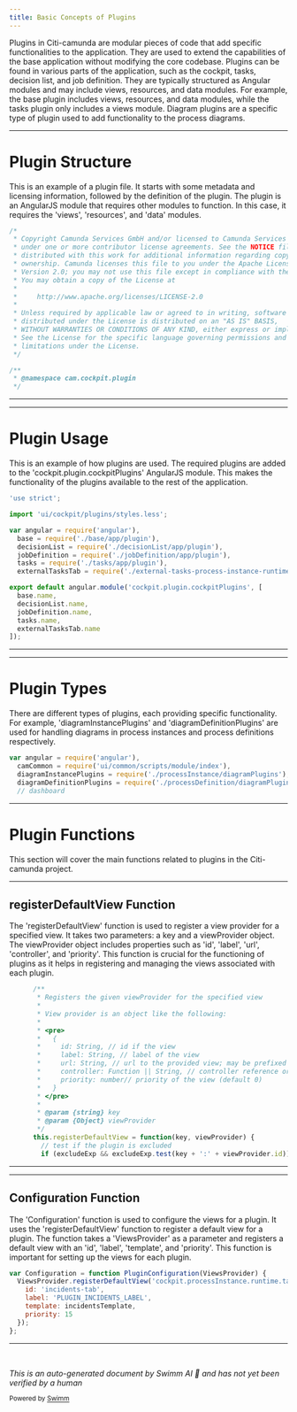 ```yaml
---
title: Basic Concepts of Plugins
---
```

Plugins in Citi-camunda are modular pieces of code that add specific functionalities to the application. They are used to extend the capabilities of the base application without modifying the core codebase. Plugins can be found in various parts of the application, such as the cockpit, tasks, decision list, and job definition. They are typically structured as Angular modules and may include views, resources, and data modules. For example, the base plugin includes views, resources, and data modules, while the tasks plugin only includes a views module. Diagram plugins are a specific type of plugin used to add functionality to the process diagrams.

<SwmSnippet path="/webapps/frontend/ui/cockpit/plugins/base/app/plugin.js" line="1">

---

# Plugin Structure

This is an example of a plugin file. It starts with some metadata and licensing information, followed by the definition of the plugin. The plugin is an AngularJS module that requires other modules to function. In this case, it requires the 'views', 'resources', and 'data' modules.

```javascript
/*
 * Copyright Camunda Services GmbH and/or licensed to Camunda Services GmbH
 * under one or more contributor license agreements. See the NOTICE file
 * distributed with this work for additional information regarding copyright
 * ownership. Camunda licenses this file to you under the Apache License,
 * Version 2.0; you may not use this file except in compliance with the License.
 * You may obtain a copy of the License at
 *
 *     http://www.apache.org/licenses/LICENSE-2.0
 *
 * Unless required by applicable law or agreed to in writing, software
 * distributed under the License is distributed on an "AS IS" BASIS,
 * WITHOUT WARRANTIES OR CONDITIONS OF ANY KIND, either express or implied.
 * See the License for the specific language governing permissions and
 * limitations under the License.
 */

/**
 * @namespace cam.cockpit.plugin
 */

```

---

</SwmSnippet>

<SwmSnippet path="/webapps/frontend/ui/cockpit/plugins/cockpitPlugins.js" line="18">

---

# Plugin Usage

This is an example of how plugins are used. The required plugins are added to the 'cockpit.plugin.cockpitPlugins' AngularJS module. This makes the functionality of the plugins available to the rest of the application.

```javascript
'use strict';

import 'ui/cockpit/plugins/styles.less';

var angular = require('angular'),
  base = require('./base/app/plugin'),
  decisionList = require('./decisionList/app/plugin'),
  jobDefinition = require('./jobDefinition/app/plugin'),
  tasks = require('./tasks/app/plugin'),
  externalTasksTab = require('./external-tasks-process-instance-runtime-tab');

export default angular.module('cockpit.plugin.cockpitPlugins', [
  base.name,
  decisionList.name,
  jobDefinition.name,
  tasks.name,
  externalTasksTab.name
]);
```

---

</SwmSnippet>

<SwmSnippet path="/webapps/frontend/ui/cockpit/plugins/base/app/views/main.js" line="23">

---

# Plugin Types

There are different types of plugins, each providing specific functionality. For example, 'diagramInstancePlugins' and 'diagramDefinitionPlugins' are used for handling diagrams in process instances and process definitions respectively.

```javascript
var angular = require('angular'),
  camCommon = require('ui/common/scripts/module/index'),
  diagramInstancePlugins = require('./processInstance/diagramPlugins'),
  diagramDefinitionPlugins = require('./processDefinition/diagramPlugins'),
  // dashboard
```

---

</SwmSnippet>

# Plugin Functions

This section will cover the main functions related to plugins in the Citi-camunda project.

<SwmSnippet path="/webapps/frontend/camunda-commons-ui/lib/plugin/service.js" line="140">

---

## registerDefaultView Function

The 'registerDefaultView' function is used to register a view provider for a specified view. It takes two parameters: a key and a viewProvider object. The viewProvider object includes properties such as 'id', 'label', 'url', 'controller', and 'priority'. This function is crucial for the functioning of plugins as it helps in registering and managing the views associated with each plugin.

```javascript
      /**
       * Registers the given viewProvider for the specified view
       *
       * View provider is an object like the following:
       *
       * <pre>
       *   {
       *     id: String, // id if the view
       *     label: String, // label of the view
       *     url: String, // url to the provided view; may be prefixed with plugin://
       *     controller: Function || String, // controller reference or name
       *     priority: number// priority of the view (default 0)
       *   }
       * </pre>
       *
       * @param {string} key
       * @param {Object} viewProvider
       */
      this.registerDefaultView = function(key, viewProvider) {
        // test if the plugin is excluded
        if (excludeExp && excludeExp.test(key + ':' + viewProvider.id)) {
```

---

</SwmSnippet>

<SwmSnippet path="/webapps/frontend/ui/cockpit/plugins/base/app/views/processInstance/incidentsTab.js" line="22">

---

## Configuration Function

The 'Configuration' function is used to configure the views for a plugin. It uses the 'registerDefaultView' function to register a default view for a plugin. The function takes a 'ViewsProvider' as a parameter and registers a default view with an 'id', 'label', 'template', and 'priority'. This function is important for setting up the views for each plugin.

```javascript
var Configuration = function PluginConfiguration(ViewsProvider) {
  ViewsProvider.registerDefaultView('cockpit.processInstance.runtime.tab', {
    id: 'incidents-tab',
    label: 'PLUGIN_INCIDENTS_LABEL',
    template: incidentsTemplate,
    priority: 15
  });
};
```

---

</SwmSnippet>

&nbsp;

*This is an auto-generated document by Swimm AI 🌊 and has not yet been verified by a human*

<SwmMeta version="3.0.0" repo-id="Z2l0aHViJTNBJTNBQ2l0aS1jYW11bmRhJTNBJTNBZ2lsYWRuYXZvdA==" repo-name="Citi-camunda" doc-type="overview"><sup>Powered by [Swimm](/)</sup></SwmMeta>
